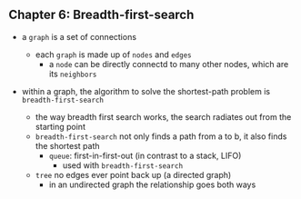 ## Chapter 6: Breadth-first-search

- a `graph` is a set of connections
  - each `graph` is made up of `nodes` and `edges`
    - a `node` can be directly connectd to many other nodes, which are its `neighbors`  

- within a graph, the algorithm to solve the shortest-path problem is `breadth-first-search`
  - the way breadth first search works, the search radiates out from the starting point
  - `breadth-first-search` not only finds a path from a to b, it also finds the shortest path
    - `queue`: first-in-first-out (in contrast to a stack, LIFO)
      - used with `breadth-first-search`
  - `tree` no edges ever point back up (a directed graph)
    - in an undirected graph the relationship goes both ways         
